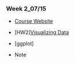 ### Week 2_07/15

   * [Course Website](https://www.peculab.org/2019/07/11/108-%e5%85%a8%e5%9c%8b%e5%a4%8f%e5%ad%a3%e5%ad%b8%e9%99%a2-7-15-class-3/)

   * [HW2][Visualizing Data](https://rachel0718.github.io/data_science/week%202_0715/Visualizing%20Data.html)
    
   * [ggplot]
    
   * Note
